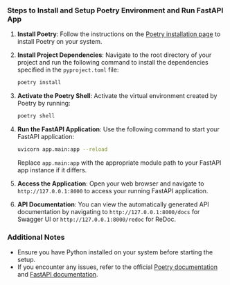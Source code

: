 ### Steps to Install and Setup Poetry Environment and Run FastAPI App

1. **Install Poetry**:
   Follow the instructions on the [Poetry installation page](https://python-poetry.org/docs/#installation) to install Poetry on your system.

2. **Install Project Dependencies**:
   Navigate to the root directory of your project and run the following command to install the dependencies specified in the `pyproject.toml` file:
   ```sh
   poetry install
   ```

3. **Activate the Poetry Shell**:
   Activate the virtual environment created by Poetry by running:
   ```sh
   poetry shell
   ```

4. **Run the FastAPI Application**:
   Use the following command to start your FastAPI application:
   ```sh
   uvicorn app.main:app --reload
   ```
   Replace `app.main:app` with the appropriate module path to your FastAPI app instance if it differs.

5. **Access the Application**:
   Open your web browser and navigate to `http://127.0.0.1:8000` to access your running FastAPI application.

6. **API Documentation**:
   You can view the automatically generated API documentation by navigating to `http://127.0.0.1:8000/docs` for Swagger UI or `http://127.0.0.1:8000/redoc` for ReDoc.

### Additional Notes
- Ensure you have Python installed on your system before starting the setup.
- If you encounter any issues, refer to the official [Poetry documentation](https://python-poetry.org/docs/) and [FastAPI documentation](https://fastapi.tiangolo.com/).
